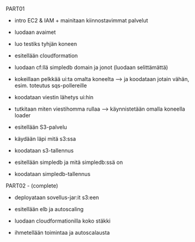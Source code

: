 

PART01


- intro EC2 & IAM + mainitaan kiinnostavimmat palvelut
- luodaan avaimet
- luo testiks tyhjän koneen

- esitellään cloudformation
- luodaan cf:llä simpledb domain ja jonot (luodaan selittämättä)

- kokeillaan pelkkää ui:ta omalta koneelta --> ja koodataan jotain vähän, esim. toteutus sqs-pollereille
- koodataan viestin lähetys ui:hin

- tutkitaan miten viestihomma rullaa --> käynnistetään omalla koneella loader

- esitellään S3-palvelu
- käydään läpi mitä s3:ssa
- koodataan s3-tallennus

- esitellään simpledb ja mitä simpledb:ssä on
- koodataan simpledb-tallennus


PART02 - (complete)

- deployataan sovellus-jar:it s3:een

- esitellään elb ja autoscaling
- luodaan cloudformationilla koko stäkki

- ihmetellään toimintaa ja autoscalausta

